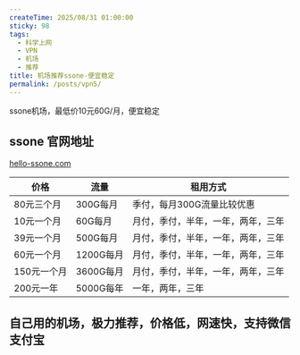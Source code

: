 ```yaml
---
createTime: 2025/08/31 01:00:00
sticky: 98
tags:
  - 科学上网
  - VPN
  - 机场
  - 推荐
title: 机场推荐ssone-便宜稳定
permalink: /posts/vpn5/
---
```

ssone机场，最低价10元60G/月，便宜稳定

## ssone 官网地址

[hello-ssone.com](https://hello-ssone.com/register?aff=QpXdVaKY)

|价格|流量|租用方式|
|---|---|---|
|80元三个月|300G每月|季付，每月300G流量比较优惠|
|10元一个月|60G每月|月付，季付，半年，一年，两年，三年|
|39元一个月|500G每月|月付，季付，半年，一年，两年，三年|
|60元一个月|1200G每月|月付，季付，半年，一年，两年，三年|
|150元一个月|3600G每月|月付，季付，半年，一年，两年，三年|
|200元一年|5000G每年|一年，两年，三年|

## 自己用的机场，极力推荐，价格低，网速快，支持微信支付宝


